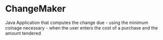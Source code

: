 # ChangeMaker
Java Application that computes the change due - using the minimum coinage necessary - when the user enters the cost of a purchase and the amount tendered
